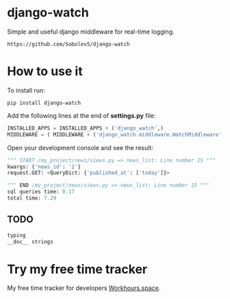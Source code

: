 # django-watch

Simple and useful django middleware for real-time logging.

```no-highlight
https://github.com/Sobolev5/django-watch
```

# How to use it

To install run:
```no-highlight
pip install django-watch
```


Add the following lines at the end of **settings.py** file:
```python
INSTALLED_APPS = INSTALLED_APPS + ('django_watch',)
MIDDLEWARE = ( MIDDLEWARE + ('django_watch.middleware.WatchMiddleware',) )  
```


Open your development console and see the result:
```python
""" START /my_project/news/views.py => news_list: Line number 15 """
kwargs: {'news_id': '2'}
request.GET: <QueryDict: {'published_at': ['today']}>

""" END /my_project/news/views.py => news_list: Line number 15 """
sql queries time: 0.17
total time: 7.29
```

## TODO
```python
typing
__doc__ strings
```

# Try my free time tracker
My free time tracker for developers [Workhours.space](https://workhours.space/). 